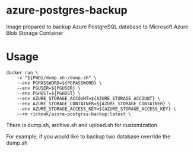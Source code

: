 # azure-postgres-backup
Image prepared to backup Azure PostgreSQL database to Microsoft Azure Blob
Storage Container


# Usage

```
docker run \
	-v "${PWD}/dump.sh:/dump.sh" \
	--env PGPASSWORD=${PGPASSWORD} \
	--env PGUSER=${PGUSER} \
	--env PGHOST=${PGHOST} \
	--env AZURE_STORAGE_ACCOUNT=${AZURE_STORAGE_ACCOUNT} \
	--env AZURE_STORAGE_CONTAINER=${AZURE_STORAGE_CONTAINER} \
	--env AZURE_STORAGE_ACCESS_KEY=${AZURE_STORAGE_ACCESS_KEY} \
	--rm rickmak/azure-postgres-backup:latest \
```

There is dump.sh, archive.sh and upload.sh for customization.

For example, if you would like to backup two database override the dump.sh
